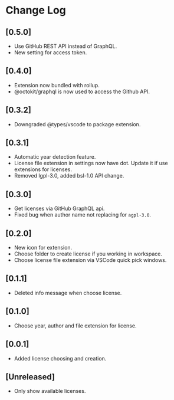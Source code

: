 # Change Log

## [0.5.0]

- Use GitHub REST API instead of GraphQL.
- New setting for access token.

## [0.4.0]

- Extension now bundled with rollup.
- @octokit/graphql is now used to access the Github API.

## [0.3.2]

- Downgraded @types/vscode to package extension.

## [0.3.1]

- Automatic year detection feature.
- License file extension in settings now have dot. Update it if use extensions for licenses.
- Removed lgpl-3.0, added bsl-1.0 API change.

## [0.3.0]

- Get licenses via GitHub GraphQL api.
- Fixed bug when author name not replacing for `agpl-3.0`.

## [0.2.0]

- New icon for extension.
- Choose folder to create license if you working in workspace.
- Choose license file extension via VSCode quick pick windows.

## [0.1.1]

- Deleted info message when choose license.

## [0.1.0]

- Choose year, author and file extension for license.

## [0.0.1]

- Added license choosing and creation.

## [Unreleased]

- Only show available licenses.
